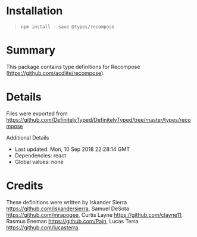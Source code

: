 # Installation
> `npm install --save @types/recompose`

# Summary
This package contains type definitions for Recompose (https://github.com/acdlite/recompose).

# Details
Files were exported from https://github.com/DefinitelyTyped/DefinitelyTyped/tree/master/types/recompose

Additional Details
 * Last updated: Mon, 10 Sep 2018 22:28:14 GMT
 * Dependencies: react
 * Global values: none

# Credits
These definitions were written by Iskander Sierra <https://github.com/iskandersierra>, Samuel DeSota <https://github.com/mrapogee>, Curtis Layne <https://github.com/clayne11>, Rasmus Eneman <https://github.com/Pajn>, Lucas Terra <https://github.com/lucasterra>.
